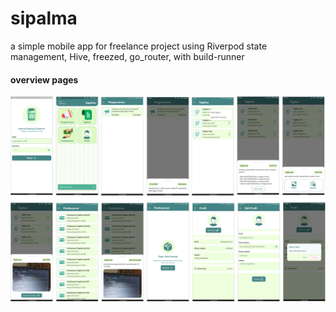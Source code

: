 # sipalma
a simple mobile app for freelance project using Riverpod state management, Hive, freezed, go_router, with build-runner

#### overview pages
<img src="https://github.com/x1q2q/sipalma/blob/main/screenshots/grid-ss-sipalma.png">
